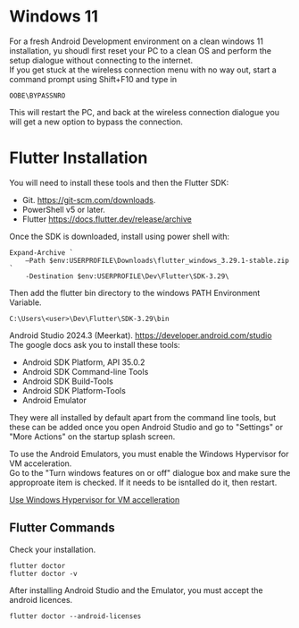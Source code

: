 
# Windows 11 
For a fresh Android Development environment on a clean windows 11 installation, yu shoudl first reset your PC to a clean OS and perform the setup dialogue without connecting to the internet.   
If you get stuck at the wireless connection menu with no way out, start a command prompt using Shift+F10 and type in 
```
OOBE\BYPASSNRO
```
This will restart the PC, and back at the wireless connection dialogue you will get a new option to bypass the connection. 


# Flutter Installation
You will need to install these tools and then the Flutter SDK:  
- Git. https://git-scm.com/downloads.  
- PowerShell v5 or later.  
- Flutter https://docs.flutter.dev/release/archive  

Once the SDK is downloaded, install using power shell with:  
```
Expand-Archive `
    –Path $env:USERPROFILE\Downloads\flutter_windows_3.29.1-stable.zip `
    -Destination $env:USERPROFILE\Dev\Flutter\SDK-3.29\
```
Then add the flutter bin directory to the windows PATH Environment Variable.  
```
C:\Users\<user>\Dev\Flutter\SDK-3.29\bin
```

Android Studio 2024.3 (Meerkat). https://developer.android.com/studio  
The google docs ask you to install these tools:  
- Android SDK Platform, API 35.0.2  
- Android SDK Command-line Tools  
- Android SDK Build-Tools  
- Android SDK Platform-Tools  
- Android Emulator  

They were all installed by default apart from the command line tools, but these can be added once you open Android Studio and go to "Settings" or "More Actions" on the startup splash screen.    

To use the Android Emulators, you must enable the Windows Hypervisor for VM acceleration.  
Go to the "Turn windows features on or off" dialogue box and make sure the approproate item is checked.  If it needs to be isntalled do it, then restart.  

[Use Windows Hypervisor for VM accelleration](./win-hypervisor-option.png)


## Flutter Commands
Check your installation.  
```
flutter doctor
flutter doctor -v
```
After installing Android Studio and the Emulator, you must accept the android licences.  
```
flutter doctor --android-licenses
```